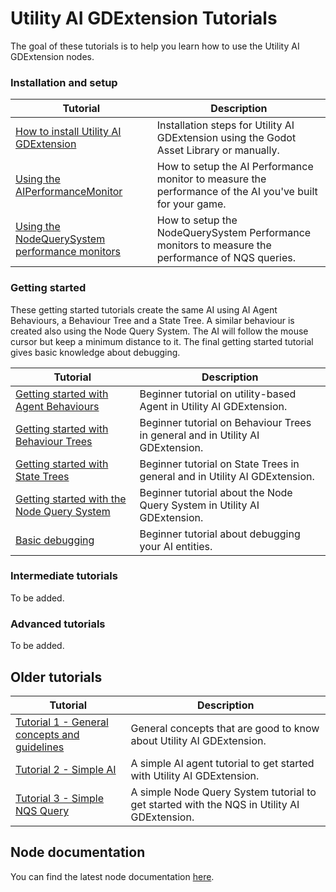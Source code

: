 # Utility AI GDExtension Tutorials

The goal of these tutorials is to help you learn how to use the Utility AI GDExtension nodes.


### Installation and setup

|Tutorial|Description|
|--|--|
|[How to install Utility AI GDExtension](How_to_install_Utility_AI_GDExtension.md)|Installation steps for Utility AI GDExtension using the Godot Asset Library or manually.|
|[Using the AIPerformanceMonitor](Using_the_AIPerformanceMonitor.md)|How to setup the AI Performance monitor to measure the performance of the AI you've built for your game.|
|[Using the NodeQuerySystem performance monitors](Using_the_NodeQuerySystemMonitor.md)|How to setup the NodeQuerySystem Performance monitors to measure the performance of NQS queries.|

### Getting started

These getting started tutorials create the same AI using AI Agent Behaviours, a Behaviour Tree and a State Tree. A similar behaviour is created also using the Node Query System. The AI will follow the mouse cursor but keep a minimum distance to it. The final getting started tutorial gives basic knowledge about debugging.

|Tutorial|Description|
|--|--|
|[Getting started with Agent Behaviours](Getting_started_with_Agent_Behaviours.md)|Beginner tutorial on utility-based Agent in Utility AI GDExtension.|
|[Getting started with Behaviour Trees](Getting_started_with_Behaviour_Trees.md)|Beginner tutorial on Behaviour Trees in general and in Utility AI GDExtension.|
|[Getting started with State Trees](Getting_started_with_State_Trees.md)|Beginner tutorial on State Trees in general and in Utility AI GDExtension.|
|[Getting started with the Node Query System](Getting_started_with_the_Node_Query_System.md)|Beginner tutorial about the Node Query System in Utility AI GDExtension.|
|[Basic debugging](Basic_debugging.md)|Beginner tutorial about debugging your AI entities.|


### Intermediate tutorials

To be added.


### Advanced tutorials

To be added.


## Older tutorials 

|Tutorial|Description|
|--|--|
|[Tutorial 1 - General concepts and guidelines](Tutorial_1.md)|General concepts that are good to know about Utility AI GDExtension.|
|[Tutorial 2 - Simple AI](Tutorial_2.md)|A simple AI agent tutorial to get started with Utility AI GDExtension.|
|[Tutorial 3 - Simple NQS Query](Tutorial_3.md)|A simple Node Query System tutorial to get started with the NQS in Utility AI GDExtension.|


## Node documentation

You can find the latest node documentation [here](../documentation/Nodes_latest.md).